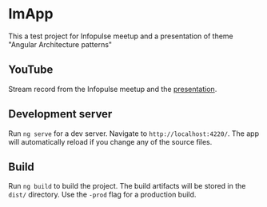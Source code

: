 # ImApp

This a test project for Infopulse meetup and a presentation of theme "Angular Architecture patterns" 

## YouTube

Stream record from the Infopulse meetup and the [presentation](https://www.youtube.com/watch?v=g5EY1GSro8E&t=13470s).  

## Development server

Run `ng serve` for a dev server. Navigate to `http://localhost:4220/`. The app will automatically reload if you change any of the source files.

## Build

Run `ng build` to build the project. The build artifacts will be stored in the `dist/` directory. Use the `-prod` flag for a production build.
